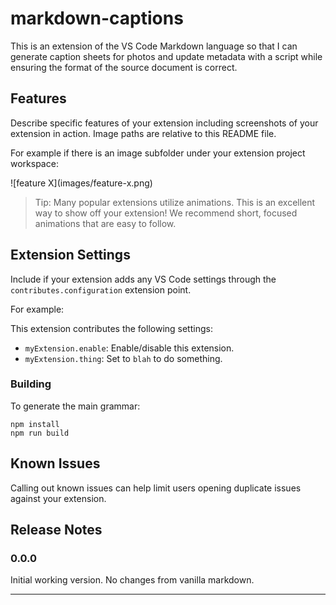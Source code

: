 # markdown-captions

This is an extension of the VS Code Markdown language so that I can generate
caption sheets for photos and update metadata with a script while ensuring the
format of the source document is correct.

## Features

Describe specific features of your extension including screenshots of your extension in action. Image paths are relative to this README file.

For example if there is an image subfolder under your extension project workspace:

\!\[feature X\]\(images/feature-x.png\)

> Tip: Many popular extensions utilize animations. This is an excellent way to show off your extension! We recommend short, focused animations that are easy to follow.

## Extension Settings

Include if your extension adds any VS Code settings through the `contributes.configuration` extension point.

For example:

This extension contributes the following settings:

* `myExtension.enable`: Enable/disable this extension.
* `myExtension.thing`: Set to `blah` to do something.

### Building

To generate the main grammar:

```console
npm install
npm run build
```

## Known Issues

Calling out known issues can help limit users opening duplicate issues against your extension.

## Release Notes

### 0.0.0

Initial working version. No changes from vanilla markdown.

---
